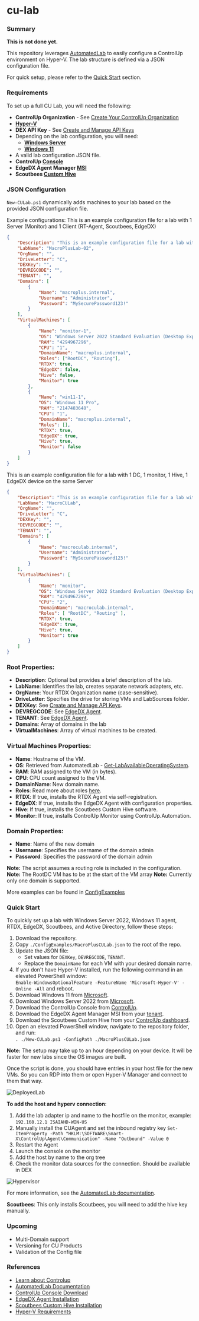# cu-lab

### Summary
**This is not done yet.**

This repository leverages [AutomatedLab](https://github.com/AutomatedLab/AutomatedLab) to easily configure a ControlUp environment on Hyper-V. The lab structure is defined via a JSON configuration file.

For quick setup, please refer to the [Quick Start](#quick-start) section.


### Requirements
To set up a full CU Lab, you will need the following:
- **ControlUp Organization** - See [Create Your ControlUp Organization](https://support.controlup.com/docs/create-your-controlup-organization)
- **[Hyper-V](https://learn.microsoft.com/en-us/virtualization/hyper-v-on-windows/reference/hyper-v-requirements)**
- **DEX API Key** - See [Create and Manage API Keys](https://api.controlup.io/reference/how-to-create-api-keys)
- Depending on the lab configuration, you will need:
  - **[Windows Server](https://www.microsoft.com/evalcenter/download-windows-server-2022)**
  - **[Windows 11](https://www.microsoft.com/en-us/software-download/windows11)**
- A valid lab configuration JSON file.
- **ControlUp [Console](https://www.controlup.com/download-center/)**
- **EdgeDX Agent Manager [MSI](https://support.controlup.com/docs/edge-dx-agent-installation#download-and-install-the-edge-dx-agent)**
- **Scoutbees [Custom Hive](https://support.controlup.com/docs/installing-custom-hives#install-a-custom-hive)**

### JSON Configuration
`New-CULab.ps1` dynamically adds machines to your lab based on the provided JSON configuration file.

Example configurations:
This is an example configuration file for a lab with 1 Server (Monitor) and 1 Client (RT-Agent, Scoutbees, EdgeDX)
```json
{
    "Description": "This is an example configuration file for a lab with 1 Server (Monitor) and 1 Client (RT-Agent, Scoutbees, EdgeDX)",
    "LabName": "MacroPlusLab-02",
    "OrgName": "",
    "DriveLetter": "C",
    "DEXKey": "",
    "DEVREGCODE": "",
    "TENANT": "",
    "Domains": [
        {
            "Name": "macroplus.internal",
            "Username": "Administrator",
            "Password": "MySecurePassword123!"
        }
    ],
    "VirtualMachines": [
        {
            "Name": "monitor-1",
            "OS": "Windows Server 2022 Standard Evaluation (Desktop Experience)",
            "RAM": "4294967296",
            "CPU": "1",
            "DomainName": "macroplus.internal",
            "Roles": ["RootDC", "Routing"],
            "RTDX": true,
            "EdgeDX": false,
            "Hive": false,
            "Monitor": true
        },
        {
            "Name": "win11-1",
            "OS": "Windows 11 Pro",
            "RAM": "2147483648",
            "CPU": "1",
            "DomainName": "macroplus.internal",
            "Roles": [],
            "RTDX": true,
            "EdgeDX": true,
            "Hive": true,
            "Monitor": false
        }
    ]
}
```
This is an example configuration file for a lab with 1 DC, 1 monitor, 1 Hive, 1 EdgeDX device on the same Server
```json
{
    "Description": "This is an example configuration file for a lab with 1 DC, 1 monitor, 1 Hive, 1 EdgeDX device on the same Server",
    "LabName": "MacroCULab",
    "OrgName": "",
    "DriveLetter": "C",
    "DEXKey": "",
    "DEVREGCODE": "",
    "TENANT": "",
    "Domains": [
        {
            "Name": "macroculab.internal",
            "Username": "Administrator",
            "Password": "MySecurePassword123!"
        }
    ],
    "VirtualMachines": [
        {
            "Name": "monitor",
            "OS": "Windows Server 2022 Standard Evaluation (Desktop Experience)",
            "RAM": "4294967296",
            "CPU": "2",
            "DomainName": "macroculab.internal",
            "Roles": [ "RootDC", "Routing" ],
            "RTDX": true,
            "EdgeDX": true,
            "Hive": true,
            "Monitor": true
        }
    ]
}
```

### Root Properties:
- **Description**: Optional but provides a brief description of the lab.
- **LabName**: Identifies the lab, creates separate network adapters, etc.
- **OrgName**: Your RTDX Organization name (case-sensitive).
- **DriveLetter**: Specifies the drive for storing VMs and LabSources folder.
- **DEXKey**: See [Create and Manage API Keys](https://api.controlup.io/reference/how-to-create-api-keys).
- **DEVREGCODE**: See [EdgeDX Agent](https://support.controlup.com/docs/edge-dx-agent-installation#download-and-install-the-edge-dx-agent).
- **TENANT**: See [EdgeDX Agent](https://support.controlup.com/docs/edge-dx-agent-installation#download-and-install-the-edge-dx-agent).
- **Domains**: Array of domains in the lab
- **VirtualMachines**: Array of virtual machines to be created.

### Virtual Machines Properties:
- **Name**: Hostname of the VM.
- **OS**: Retrieved from AutomatedLab - [Get-LabAvailableOperatingSystem](https://automatedlab.org/en/latest/AutomatedLabCore/en-us/Get-LabAvailableOperatingSystem/).
- **RAM**: RAM assigned to the VM (in bytes).
- **CPU**: CPU count assigned to the VM.
- **DomainName**: New domain name.
- **Roles**: Read more about roles [here](https://automatedlab.org/en/latest/Wiki/Roles/roles/).
- **RTDX**: If true, installs the RTDX Agent via self-registration.
- **EdgeDX**: If true, installs the EdgeDX Agent with configuration properties.
- **Hive**: If true, installs the Scoutbees Custom Hive software.
- **Monitor**: If true, installs ControlUp Monitor using ControlUp.Automation.

### Domain Properties:
- **Name**: Name of the new domain
- **Username**: Specifies the username of the domain admin
- **Password**: Specifies the password of the domain admin

**Note:** The script assumes a routing role is included in the configuration.
**Note:** The RootDC VM has to be at the start of the VM array
**Note:** Currently only one domain is supported.

More examples can be found in [ConfigExamples](ConfigExamples)

### Quick Start

To quickly set up a lab with Windows Server 2022, Windows 11 agent, RTDX, EdgeDX, Scoutbees, and Active Directory, follow these steps:

1. Download the repository.
2. Copy `./ConfigExamples/MacroPlusCULab.json` to the root of the repo.
3. Update the JSON file:
   - Set values for `DEXKey`, `DEVREGCODE`, `TENANT`.
   - Replace the `DomainName` for each VM with your desired domain name.
4. If you don't have Hyper-V installed, run the following command in an elevated PowerShell window:  
   `Enable-WindowsOptionalFeature -FeatureName 'Microsoft-Hyper-V' -Online -All` and reboot.
5. Download Windows 11 from [Microsoft](https://www.microsoft.com/en-us/software-download/windows11).
6. Download Windows Server 2022 from [Microsoft](https://www.microsoft.com/evalcenter/download-windows-server-2022).
7. Download the ControlUp Console from [ControlUp](https://www.controlup.com/download-center/).
8. Download the EdgeDX Agent Manager MSI from your [tenant](https://support.controlup.com/docs/edge-dx-agent-installation#download-and-install-the-edge-dx-agent).
9. Download the Scoutbees Custom Hive from your [ControlUp dashboard](https://support.controlup.com/docs/installing-custom-hives#install-a-custom-hive).
10. Open an elevated PowerShell window, navigate to the repository folder, and run:  
    `. ./New-CULab.ps1 -ConfigPath ./MacroPlusCULab.json`

**Note:** The setup may take up to an hour depending on your device. It will be faster for new labs since the OS images are built.

Once the script is done, you should have entries in your host file for the new VMs. So you can RDP into them or open Hyper-V Manager and connect to them that way.

![DeployedLab](images/DeployedLab.png)

**To add the host and hyperv connection**:
1. Add the lab adapter ip and name to the hostfile on the monitor, example: `192.168.12.1 ISAIAHD-WIN-US`
2. Manually install the CUAgent and set the inbound registry key `Set-ItemProperty -Path "HKLM:\SOFTWARE\Smart-X\ControlUp\Agent\Communication" -Name "Outbound" -Value 0`
3. Restart the Agent
4. Launch the console on the monitor
5. Add the host by name to the org tree
6. Check the monitor data sources for the connection. Should be available in DEX

![Hypervisor](images/hypervisor.png)

For more information, see the [AutomatedLab documentation](https://automatedlab.org/).

**Scoutbees**:
This only installs Scoutbees, you will need to add the hive key manually.

### Upcoming
- Multi-Domain support
- Versioning for CU Products
- Validation of the Config file

### References

- [Learn about Controlup](https://www.controlup.com/)
- [AutomatedLab Documentation](https://automatedlab.org/)
- [ControlUp Console Download](https://www.controlup.com/download-center/)
- [EdgeDX Agent Installation](https://support.controlup.com/docs/edge-dx-agent-installation)
- [Scoutbees Custom Hive Installation](https://support.controlup.com/docs/installing-custom-hives#install-a-custom-hive)
- [Hyper-V Requirements](https://learn.microsoft.com/en-us/virtualization/hyper-v-on-windows/reference/hyper-v-requirements)